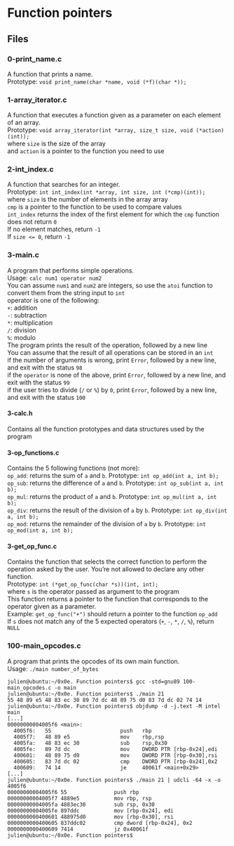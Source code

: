 # Function pointers
## Files
### 0-print_name.c
A function that prints a name.  
Prototype: `void print_name(char *name, void (*f)(char *));`
### 1-array_iterator.c
A function that executes a function given as a parameter on each element of an array.  
Prototype: `void array_iterator(int *array, size_t size, void (*action)(int));`  
where `size` is the size of the array  
and `action` is a pointer to the function you need to use  
### 2-int_index.c
A function that searches for an integer.  
Prototype: `int int_index(int *array, int size, int (*cmp)(int));`  
where `size` is the number of elements in the array array  
`cmp` is a pointer to the function to be used to compare values  
`int_index` returns the index of the first element for which the `cmp` function does not return `0`  
If no element matches, return `-1`  
If `size <= 0`, return `-1`  
### 3-main.c
A program that performs simple operations.  
Usage: `calc num1 operator num2`  
You can assume `num1` and `num2` are integers, so use the `atoi` function to convert them from the string input to `int`  
operator is one of the following:  
`+`: addition  
`-`: subtraction  
`*`: multiplication  
`/`: division  
`%`: modulo  
The program prints the result of the operation, followed by a new line  
You can assume that the result of all operations can be stored in an `int`  
if the number of arguments is wrong, print `Error`, followed by a new line, and exit with the status `98`  
if the `operator` is none of the above, print `Error`, followed by a new line, and exit with the status `99`  
if the user tries to divide (`/` or `%`) by `0`, print `Error`, followed by a new line, and exit with the status `100`  
#### 3-calc.h
Contains all the function prototypes and data structures used by the program
#### 3-op_functions.c
Contains the 5 following functions (not more):  
`op_add`: returns the sum of `a` and `b`. Prototype: `int op_add(int a, int b);`  
`op_sub`: returns the difference of `a` and `b`. Prototype: `int op_sub(int a, int b);`  
`op_mul`: returns the product of `a` and `b`. Prototype: `int op_mul(int a, int b);`  
`op_div`: returns the result of the division of `a` by `b`. Prototype: `int op_div(int a, int b);`  
`op_mod`: returns the remainder of the division of `a` by `b`. Prototype: `int op_mod(int a, int b);`  
#### 3-get_op_func.c
Contains the function that selects the correct function to perform the operation asked by the user. You’re not allowed to declare any other function.  
Prototype: `int (*get_op_func(char *s))(int, int);`  
where `s` is the operator passed as argument to the program  
This function returns a pointer to the function that corresponds to the operator given as a parameter.  
Example: `get_op_func("+")` should return a pointer to the function `op_add`  
If `s` does not match any of the 5 expected operators (`+`, `-`, `*`, `/`, `%`), return `NULL`  
### 100-main_opcodes.c
A program that prints the opcodes of its own main function.  
Usage: `./main number_of_bytes`  
```
julien@ubuntu:~/0x0e. Function pointers$ gcc -std=gnu89 100-main_opcodes.c -o main
julien@ubuntu:~/0x0e. Function pointers$ ./main 21
55 48 89 e5 48 83 ec 30 89 7d dc 48 89 75 d0 83 7d dc 02 74 14
julien@ubuntu:~/0x0e. Function pointers$ objdump -d -j.text -M intel main
[...]
00000000004005f6 <main>:
  4005f6:   55                      push   rbp
  4005f7:   48 89 e5                mov    rbp,rsp
  4005fa:   48 83 ec 30             sub    rsp,0x30
  4005fe:   89 7d dc                mov    DWORD PTR [rbp-0x24],edi
  400601:   48 89 75 d0             mov    QWORD PTR [rbp-0x30],rsi
  400605:   83 7d dc 02             cmp    DWORD PTR [rbp-0x24],0x2
  400609:   74 14                   je     40061f <main+0x29>
[...]
julien@ubuntu:~/0x0e. Function pointers$ ./main 21 | udcli -64 -x -o 4005f6
00000000004005f6 55               push rbp                
00000000004005f7 4889e5           mov rbp, rsp            
00000000004005fa 4883ec30         sub rsp, 0x30           
00000000004005fe 897ddc           mov [rbp-0x24], edi     
0000000000400601 488975d0         mov [rbp-0x30], rsi     
0000000000400605 837ddc02         cmp dword [rbp-0x24], 0x2
0000000000400609 7414             jz 0x40061f             
julien@ubuntu:~/0x0e. Function pointers$ 
```
